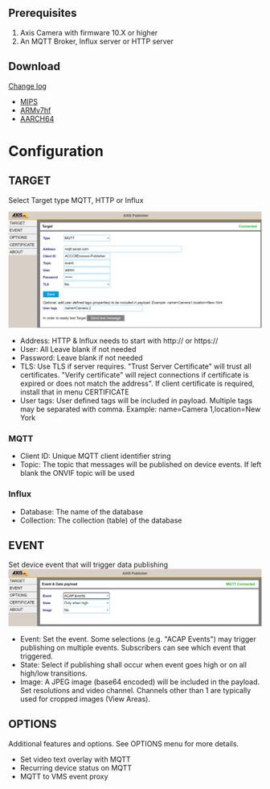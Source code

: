 
## Prerequisites
1. Axis Camera with firmware 10.X or higher
2. An MQTT Broker, Influx server or HTTP server

## Download
[Change log](https://github.com/aintegration/acaps/blob/master/Publisher/files/changelog.md)

- [MIPS](https://github.com/aintegration/acaps/raw/master/Publisher/files/Axis_Publisher_2_2_6_mipsisa32r2el.eap)
- [ARMv7hf](https://github.com/aintegration/acaps/raw/master/Publisher/files/Axis_Publisher_2_2_6_armv7hf.eap)
- [AARCH64](https://github.com/aintegration/acaps/raw/master/Publisher/files/Axis_Publisher_2_2_6_aarch64.eap)


# Configuration

## TARGET
Select Target type MQTT, HTTP or Influx

![target](pictures/target2.PNG)


* Address: HTTP & Influx needs to start with http:// or https://
* User: All	Leave blank if not needed
* Password: Leave blank if not needed
* TLS: Use TLS if server requires. "Trust Server Certificate" will trust all certificates. "Verify certificate" will reject connections if certificate is expired or does not match the address".  If client certificate is required, install that in menu CERTIFICATE
* User tags: User defined tags will be included in payload. Multiple tags may be separated with comma. Example: name=Camera 1,location=New York

### MQTT
* Client ID: Unique MQTT client identifier string
* Topic: The topic that messages will be published on device events. If left blank the ONVIF topic will be used 

### Influx
* Database: The name of the database
* Collection: The collection (table) of the database

## EVENT
Set device event that will trigger data publishing
![event](pictures/event2.PNG)

* Event: Set the event. Some selections (e.g. "ACAP Events") may trigger publishing on multiple events.  Subscribers can see which event that triggered.
* State: Select if publishing shall occur when event goes high or on all high/low transitions.
* Image: A JPEG image (base64 encoded) will be included in the payload. Set resolutions and video channel. Channels other than 1 are typically used for cropped images (View Areas).

## OPTIONS
Additional features and options.  See OPTIONS menu for more details.
* Set video text overlay with MQTT
* Recurring device status on MQTT
* MQTT to VMS event proxy
